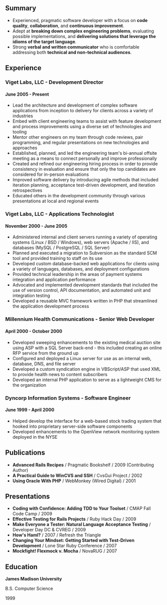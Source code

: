 ## Summary

* Experienced, pragmatic software developer with a focus on **code quality**,
**collaboration**, and **continuous improvement**.
* Adept at **breaking down complex engineering problems**, evaluating possible
implementations, and **delivering solutions that leverage the idioms of the
target language**.
* Strong **verbal and written communicator** who is comfortable addressing both
**technical and non-technical audiences**.

## Experience

### Viget Labs, LLC - Development Director
#### June 2005 - Present

* Lead the architecture and development of complex software applications from
inception to delivery for clients across a variety of industries
* Embed with client engineering teams to assist with feature development and
process improvements using a diverse set of technologies and tooling
* Mentor other engineers on my team through code reviews, pair programming, and
regular presentations on new technologies and approaches
* Established, planned, and led the engineering team's bi-annual offsite meeting as a means to connect personally and improve professionally
* Created and refined our engineering hiring process in order to provide consistency in evaluation and ensure that only the top candidates are considered for in-person evaluations
* Improved software delivery by introducing agile methods that included iteration planning, acceptance test-driven development, and iteration retrospectives
* Educated others in the development community through various presentations at local and regional events

### Viget Labs, LLC - Applications Technologist
#### November 2000 - June 2005

* Administered internal and client servers running a variety of operating systems (Linux / BSD / Windows), web servers (Apache / IIS), and databases (MySQL / PostgreSQL / SQL Server)
* Planned and executed a migration to Subversion as the standard SCM tool and provided training to staff on its use
* Developed custom database-backed web applications for clients using a variety of languages, databases, and deployment configurations
* Provided technical leadership in the areas of payment systems integration and application performance
* Advocated and implemented development standards that included the use of version control, API documentation, and automated unit and integration testing
* Developed a reusable MVC framework written in PHP that streamlined the application development process

### Millennium Health Communications - Senior Web Developer
#### April 2000 - October 2000

* Developed sweeping enhancements to the existing medical auction site using ASP with a SQL Server back-end - this included creating an online RFP service from the ground up
* Configured and deployed a Linux server for use as an internal web, database, DNS, and file server
* Developed a custom syndication engine in VBScript/ASP that used XML to provide health news to content subscribers
* Developed an internal PHP application to serve as a lightweight CMS for the organization

### Dyncorp Information Systems - Software Engineer
#### June 1999 - April 2000

* Helped develop the interface for a web-based stock trading system that hooked into proprietary server-side software components
* Developed enhancements to the OpenView network monitoring system deployed in the NYSE

## Publications

* **Advanced Rails Recipes** / Pragmatic Bookshelf / 2009 (Contributing Author)
* **A Practical Guide to WinCVS and SSH** / CvsGui Project / 2002
* **Using Oracle With PHP** / WebMonkey (Wired Digital) / 2001

## Presentations

* **Coding with Confidence: Adding TDD to Your Toolset** / CMAP Fall Code Camp / 2009
* **Effective Testing for Rails Projects** / Ruby Hack Day / 2009
* **Make Everyone a Tester: Natural Language Acceptance Testing** / Developer Day DC & CVREG / 2009
* **How's Haml?** / 2007 / Refresh the Triangle
* **Changing Your Mindset: Getting Started with Test-Driven Development** / Lone Star Ruby Conference / 2007
* **Mockfight! Flexmock v. Mocha** / NovaRUG / 2007

## Education

**James Madison University**

B.S. Computer Science

1999
